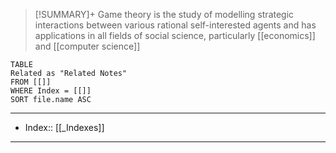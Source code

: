 > [!SUMMARY]+
> Game theory is the study of modelling strategic interactions between various rational self-interested agents and has applications in all fields of social science, particularly [[economics]] and [[computer science]]

```dataview
TABLE
Related as "Related Notes"
FROM [[]]
WHERE Index = [[]]
SORT file.name ASC
```

---
- Index:: [[_Indexes]]
---